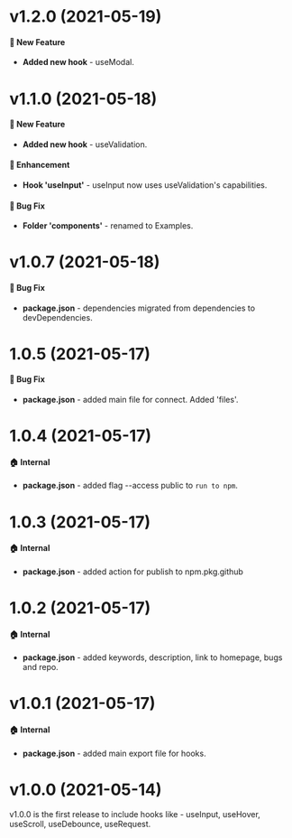 # v1.2.0 (2021-05-19)

#### 🚀 New Feature

- **Added new hook** - useModal.

# v1.1.0 (2021-05-18)

#### 🚀 New Feature

- **Added new hook** - useValidation.

#### 💅 Enhancement

- **Hook 'useInput'** - useInput now uses useValidation's capabilities.

#### 🐛 Bug Fix

- **Folder 'components'** - renamed to Examples.

# v1.0.7 (2021-05-18)

#### 🐛 Bug Fix

- **package.json** - dependencies migrated from dependencies to devDependencies.

# 1.0.5 (2021-05-17)

#### 🐛 Bug Fix

- **package.json** - added main file for connect. Added 'files'.

# 1.0.4 (2021-05-17)

#### 🏠 Internal

- **package.json** - added flag --access public to `run to npm`.

# 1.0.3 (2021-05-17)

#### 🏠 Internal

- **package.json** - added action for publish to npm.pkg.github

# 1.0.2 (2021-05-17)

#### 🏠 Internal

- **package.json** - added keywords, description, link to homepage, bugs and repo.

# v1.0.1 (2021-05-17)

#### 🏠 Internal

- **package.json** - added main export file for hooks.

# v1.0.0 (2021-05-14)

v1.0.0 is the first release to include hooks like - useInput, useHover, useScroll, useDebounce, useRequest.
